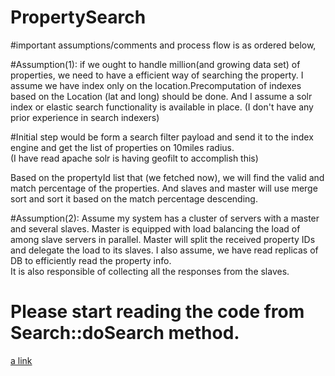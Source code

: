 # PropertySearch
 
#important assumptions/comments and process flow is as ordered below,

#Assumption(1): if we ought to handle million(and growing data set) of properties, we need to have a efficient way of searching the property. 
	I assume we have index only on the location.Precomputation of indexes based on the Location (lat and long) should be done. 
	And I assume a solr index or elastic search functionality is available in place. (I don't have any prior experience in search indexers)

#Initial step would be form a search filter payload and send it to the index engine and get the list of properties on 10miles radius.  
(I have read apache solr is having geofilt to accomplish this)
 
 Based on the propertyId list that (we fetched now), we will find the valid and match percentage of the properties.
 And slaves and master will use merge sort and sort it based on the match percentage descending.  
 
#Assumption(2): 
Assume my system has a cluster of servers with a master and several slaves. Master is equipped with load balancing the load of among slave servers in parallel.
Master will split the received property IDs and delegate the load to its slaves. 
I also assume, we have read replicas of DB to efficiently read the property info.   
It is also responsible of collecting all the responses from the slaves.

# Please start reading the code from Search::doSearch method.
[a link](https://github.com/manosivam/PropertySearch/tree/master/PropertySearch/src/com/propertySearcher/Algorithm)
